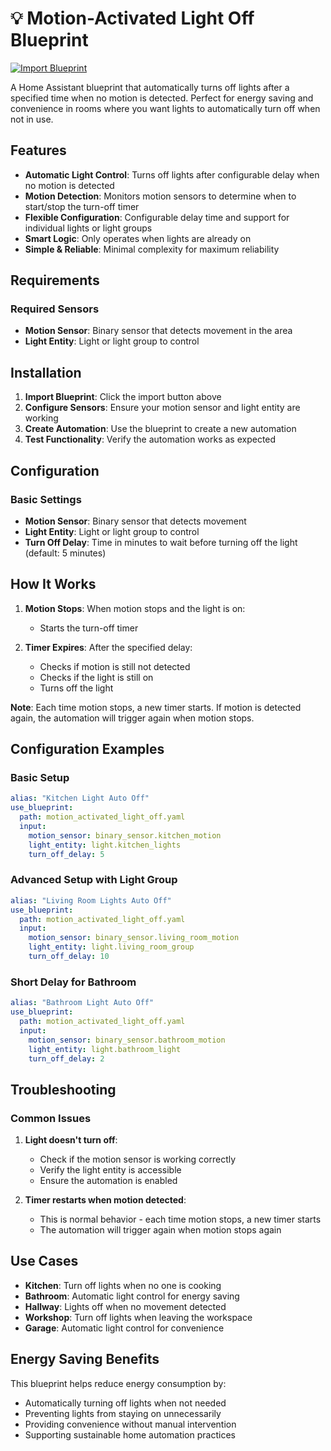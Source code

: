 # 💡 Motion-Activated Light Off Blueprint

[![Import Blueprint](https://my.home-assistant.io/badges/blueprint_import.svg)](https://my.home-assistant.io/redirect/blueprint_import/?blueprint_url=https%3A//raw.githubusercontent.com/n3roGit/HomeAssistant/main/MotionActivatedLightOff/MotionActivatedLightOff.yaml)

A Home Assistant blueprint that automatically turns off lights after a specified time when no motion is detected. Perfect for energy saving and convenience in rooms where you want lights to automatically turn off when not in use.

## Features

- **Automatic Light Control**: Turns off lights after configurable delay when no motion is detected
- **Motion Detection**: Monitors motion sensors to determine when to start/stop the turn-off timer
- **Flexible Configuration**: Configurable delay time and support for individual lights or light groups
- **Smart Logic**: Only operates when lights are already on
- **Simple & Reliable**: Minimal complexity for maximum reliability

## Requirements

### Required Sensors
- **Motion Sensor**: Binary sensor that detects movement in the area
- **Light Entity**: Light or light group to control

## Installation

1. **Import Blueprint**: Click the import button above
2. **Configure Sensors**: Ensure your motion sensor and light entity are working
3. **Create Automation**: Use the blueprint to create a new automation
4. **Test Functionality**: Verify the automation works as expected

## Configuration

### Basic Settings
- **Motion Sensor**: Binary sensor that detects movement
- **Light Entity**: Light or light group to control
- **Turn Off Delay**: Time in minutes to wait before turning off the light (default: 5 minutes)

## How It Works

1. **Motion Stops**: When motion stops and the light is on:
   - Starts the turn-off timer

2. **Timer Expires**: After the specified delay:
   - Checks if motion is still not detected
   - Checks if the light is still on
   - Turns off the light

**Note**: Each time motion stops, a new timer starts. If motion is detected again, the automation will trigger again when motion stops.

## Configuration Examples

### Basic Setup
```yaml
alias: "Kitchen Light Auto Off"
use_blueprint:
  path: motion_activated_light_off.yaml
  input:
    motion_sensor: binary_sensor.kitchen_motion
    light_entity: light.kitchen_lights
    turn_off_delay: 5
```

### Advanced Setup with Light Group
```yaml
alias: "Living Room Lights Auto Off"
use_blueprint:
  path: motion_activated_light_off.yaml
  input:
    motion_sensor: binary_sensor.living_room_motion
    light_entity: light.living_room_group
    turn_off_delay: 10
```

### Short Delay for Bathroom
```yaml
alias: "Bathroom Light Auto Off"
use_blueprint:
  path: motion_activated_light_off.yaml
  input:
    motion_sensor: binary_sensor.bathroom_motion
    light_entity: light.bathroom_light
    turn_off_delay: 2
```



## Troubleshooting

### Common Issues

1. **Light doesn't turn off**:
   - Check if the motion sensor is working correctly
   - Verify the light entity is accessible
   - Ensure the automation is enabled

2. **Timer restarts when motion detected**:
   - This is normal behavior - each time motion stops, a new timer starts
   - The automation will trigger again when motion stops again



## Use Cases

- **Kitchen**: Turn off lights when no one is cooking
- **Bathroom**: Automatic light control for energy saving
- **Hallway**: Lights off when no movement detected
- **Workshop**: Turn off lights when leaving the workspace
- **Garage**: Automatic light control for convenience

## Energy Saving Benefits

This blueprint helps reduce energy consumption by:
- Automatically turning off lights when not needed
- Preventing lights from staying on unnecessarily
- Providing convenience without manual intervention
- Supporting sustainable home automation practices 